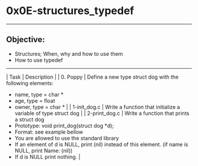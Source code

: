 # 0x0E-structures_typedef
---
## Objective:
- Structures; When, why and how to use them
- How to use typedef
---
| Task | Description |
| 0. Poppy | Define a new type struct dog with the following elements:
- name, type = char *
- age, type = float
- owner, type = char * |
| 1-init_dog.c | Write a function that initialize a variable of type struct dog |
| 2-print_dog.c | Write a function that prints a struct dog
- Prototype: void print_dog(struct dog *d);
- Format: see example bellow
- You are allowed to use the standard library
- If an element of d is NULL, print (nil) instead of this element. (if name is NULL, print Name: (nil))
- If d is NULL print nothing. |
